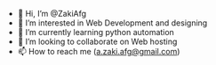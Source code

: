 - 👋 Hi, I’m @ZakiAfg
- 👀 I’m interested in Web Development and designing
- 🌱 I’m currently learning python automation
- 💞️ I’m looking to collaborate on Web hosting
- 📫 How to reach me (a.zaki.afg@gmail.com)

<!---
ZakiAfg/ZakiAfg is a ✨ special ✨ repository because its `README.md` (this file) appears on your GitHub profile.
You can click the Preview link to take a look at your changes.
--->
